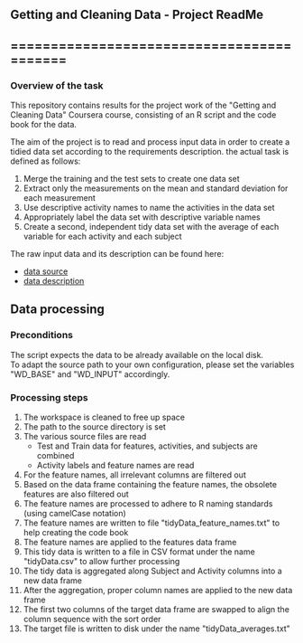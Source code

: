 ## Getting and Cleaning Data - Project ReadMe
## ==========================================

### Overview of the task

This repository contains results for the project work of the "Getting and Cleaning Data" Coursera course, 
consisting of an R script and the code book for the data.

The aim of the project is to read and process input data in order to create a tidied data set according to the requirements description.
the actual task is defined as follows:

1. Merge the training and the test sets to create one data set  
2. Extract only the measurements on the mean and standard deviation for each measurement  
3. Use descriptive activity names to name the activities in the data set  
4. Appropriately label the data set with descriptive variable names  
5. Create a second, independent tidy data set with the average of each variable for each activity and each subject  

The raw input data and its description can be found here:  

- [data source](https://d396qusza40orc.cloudfront.net/getdata%2Fprojectfiles%2FUCI%20HAR%20Dataset.zip) 
- [data description](http://archive.ics.uci.edu/ml/datasets/Human+Activity+Recognition+Using+Smartphones) 


## Data processing

### Preconditions
The script expects the data to be already available on the local disk.  
To adapt the source path to your own configuration, please set the variables "WD_BASE" and "WD_INPUT" accordingly.



### Processing steps
 1. The workspace is cleaned to free up space
 2. The path to the source directory is set
 3. The various source files are read
    - Test and Train data for features, activities, and subjects are combined
    - Activity labels and feature names are read
 4. For the feature names, all irrelevant columns are filtered out
 5. Based on the data frame containing the feature names, the obsolete features are also filtered out
 6. The feature names are processed to adhere to R naming standards (using camelCase notation)
 7. The feature names are written to file "tidyData_feature_names.txt" to help creating the code book
 8. The feature names are applied to the features data frame
 9. This tidy data is written to a file in CSV format under the name "tidyData.csv" to allow further processing
10. The tidy data is aggregated along Subject and Activity columns into a new data frame
11. After the aggregation, proper column names are applied to the new data frame
12. The first two columns of the target data frame are swapped to align the column sequence with the sort order
13. The target file is written to disk under the name "tidyData_averages.txt"


